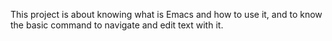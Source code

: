 This project is about knowing what is Emacs and how to use it, and to know the basic command to navigate and edit text with it.
